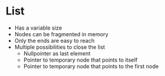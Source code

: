 # List

* Has a variable size
* Nodes can be fragmented in memory
* Only the ends are easy to reach
* Multiple possibilities to close the list
  * Nullpointer as last element
  * Pointer to temporary node that points to itself
  * Pointer to temporary node that points to the first node



